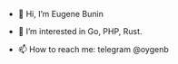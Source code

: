 - 👋 Hi, I’m Eugene Bunin

- 👀 I’m interested in Go, PHP, Rust.

- 📫 How to reach me: telegram @oygenb


<!---
eugenebunin/eugenebunin is a ✨ special ✨ repository because its `README.md` (this file) appears on your GitHub profile.
You can click the Preview link to take a look at your changes.
--->
